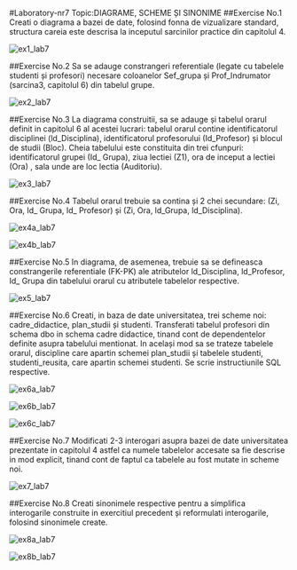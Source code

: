 #Laboratory-nr7
Topic:DIAGRAME, SCHEME ȘI SINONIME
##Exercise No.1
Creati o diagrama a bazei de date, folosind fonna de vizualizare standard, structura careia este
descrisa la inceputul sarcinilor practice din capitolul 4.

![ex1_lab7](https://user-images.githubusercontent.com/33803222/48759571-33a85500-ecac-11e8-822b-5504fb002038.PNG)

##Exercise No.2
Sa se adauge constrangeri referentiale (legate cu tabelele studenti și profesori) necesare
coloanelor Sef_grupa și Prof_Indrumator (sarcina3, capitolul 6) din tabelul grupe.

![ex2_lab7](https://user-images.githubusercontent.com/33803222/48759655-7bc77780-ecac-11e8-943a-7e8e36a9c48e.PNG)

##Exercise No.3
La diagrama construitii, sa se adauge și tabelul orarul definit in capitolul 6 al acestei lucrari:
tabelul orarul contine identificatorul disciplinei (ld_Disciplina), identificatorul profesorului
(Id_Profesor) și blocul de studii (Bloc). Cheia tabelului este constituita din trei cfunpuri:
identificatorul grupei (Id_ Grupa), ziua lectiei (Z1), ora de inceput a lectiei (Ora) , sala unde
are loc lectia (Auditoriu).

![ex3_lab7](https://user-images.githubusercontent.com/33803222/48759729-b7624180-ecac-11e8-9cdf-cc94b982a66e.PNG)

##Exercise No.4
Tabelul orarul trebuie sa contina și 2 chei secundare: (Zi, Ora, Id_ Grupa, Id_ Profesor) și
(Zi, Ora, ld_Grupa, ld_Disciplina).

![ex4a_lab7](https://user-images.githubusercontent.com/33803222/48759797-f5f7fc00-ecac-11e8-9dd8-3d81a58fb143.PNG)

![ex4b_lab7](https://user-images.githubusercontent.com/33803222/48759987-76b6f800-ecad-11e8-8f15-2e908e2c3759.PNG)

##Exercise No.5
In diagrama, de asemenea, trebuie sa se defineasca constrangerile referentiale (FK-PK) ale
atributelor ld_Disciplina, ld_Profesor, Id_ Grupa din tabelului orarul cu atributele tabelelor
respective.

![ex5_lab7](https://user-images.githubusercontent.com/33803222/48760095-b251c200-ecad-11e8-9559-af51b48769c7.PNG)

##Exercise No.6
Creati, in baza de date universitatea, trei scheme noi: cadre_didactice, plan_studii și studenti.
Transferati tabelul profesori din schema dbo in schema cadre didactice, tinand cont de
dependentelor definite asupra tabelului mentionat. In același mod sa se trateze tabelele orarul,
discipline care apartin schemei plan_studii și tabelele studenti, studenti_reusita, care apartin
schemei studenti. Se scrie instructiunile SQL respective.

![ex6a_lab7](https://user-images.githubusercontent.com/33803222/48760147-d0b7bd80-ecad-11e8-8eb0-f26f1ee8fb7a.PNG)

![ex6b_lab7](https://user-images.githubusercontent.com/33803222/48760165-db725280-ecad-11e8-9681-e6d325290f42.PNG)

![ex6c_lab7](https://user-images.githubusercontent.com/33803222/48760169-de6d4300-ecad-11e8-8b18-eaba131a7639.PNG)

##Exercise No.7
Modificati 2-3 interogari asupra bazei de date universitatea prezentate in capitolul 4 astfel ca
numele tabelelor accesate sa fie descrise in mod explicit, tinand cont de faptul ca tabelele au
fost mutate in scheme noi.

![ex7_lab7](https://user-images.githubusercontent.com/33803222/48760220-fcd33e80-ecad-11e8-9a28-12a87785ca7a.PNG)

##Exercise No.8
Creati sinonimele respective pentru a simplifica interogarile construite in exercitiul precedent
și reformulati interogarile, folosind sinonimele create.

![ex8a_lab7](https://user-images.githubusercontent.com/33803222/48760278-2c824680-ecae-11e8-91e4-ede007a99a7e.PNG)

![ex8b_lab7](https://user-images.githubusercontent.com/33803222/48760289-32782780-ecae-11e8-8618-41636690dc0f.PNG)








